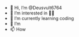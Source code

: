 - 👋 Hi, I’m @Deusvult6764
- 👀 I’m interested in 👷‍♀️ 
- 🌱 I’m currently learning coding
- 💞️ I’m 
- 📫 How 

<!---
Deusvult6764/Deusvult6764 is a ✨ special ✨ repository because its `README.md` (this file) appears on your GitHub profile.
You can click the Preview link to take a look at your changes.
--->
